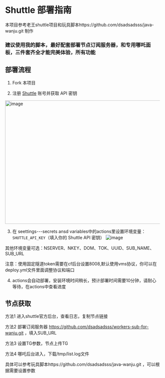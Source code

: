 # Shuttle 部署指南

本项目参考老王shuttle项目和玩具脚本https://github.com/dsadsadsss/java-wanju.git 制作

### 建议使用我的脚本，最好配套部署节点订阅服务器，和专用哪吒面板，三件套齐全才能完美体验，所有功能

## 部署流程
1. Fork 本项目

2. 注册 [Shuttle](https://www.shuttle.rs/) 账号并获取 API 密钥
<img width="600" height="400" alt="image" src="https://github.com/user-attachments/assets/054f390b-7bfd-4920-8486-6750ab3ace9b" />

3. 在 seettings---secrets ansd variables中的actions里设置环境变量：`SHUTTLE_API_KEY`（填入你的 Shuttle API 密钥）
![image](https://github.com/user-attachments/assets/d67ab79b-8d1d-437e-8c6b-786163e197a2)

其他环境变量可选：NSERVER、NKEY、DOM、TOK、UUID、SUB_NAME、SUB_URL

注意：使用固定隧道token需要在cf后台设置8008,默认使用vms协议，你可以在deploy.yml文件里面调整协议和端口

4. actions会自动部署，安装环境时间稍长，预计部署时间需要10分钟，请耐心等待，在actions中查看进度

## 节点获取

方法1 进入shuttle官方后台，查看日志，复制节点链接

方法2 部署订阅服务器 https://github.com/dsadsadsss/workers-sub-for-wanju.git ，填入SUB_URL

方法3 设置TG参数，节点上传TG

方法4 哪吒后台进入，下载/tmp/list.log文件

具体可以参考玩具脚本https://github.com/dsadsadsss/java-wanju.git ，可以根据需要设置参数
